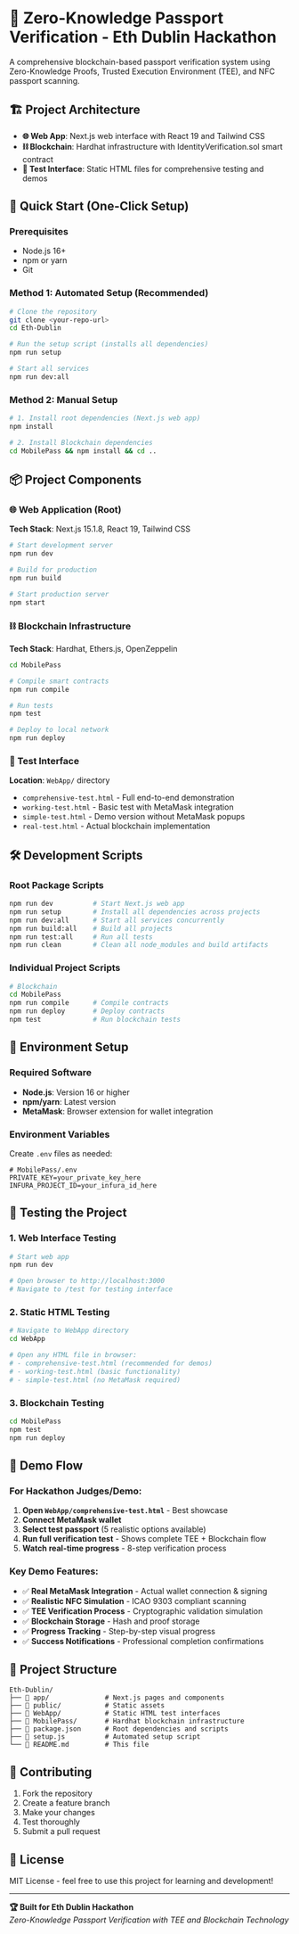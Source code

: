# 🛂 Zero-Knowledge Passport Verification - Eth Dublin Hackathon

A comprehensive blockchain-based passport verification system using Zero-Knowledge Proofs, Trusted Execution Environment (TEE), and NFC passport scanning.

## 🏗️ Project Architecture

- **🌐 Web App**: Next.js web interface with React 19 and Tailwind CSS
- **⛓️ Blockchain**: Hardhat infrastructure with IdentityVerification.sol smart contract
- **🧪 Test Interface**: Static HTML files for comprehensive testing and demos

## 🚀 Quick Start (One-Click Setup)

### Prerequisites
- Node.js 16+ 
- npm or yarn
- Git

### Method 1: Automated Setup (Recommended)
```bash
# Clone the repository
git clone <your-repo-url>
cd Eth-Dublin

# Run the setup script (installs all dependencies)
npm run setup

# Start all services
npm run dev:all
```

### Method 2: Manual Setup
```bash
# 1. Install root dependencies (Next.js web app)
npm install

# 2. Install Blockchain dependencies  
cd MobilePass && npm install && cd ..
```

## 📦 Project Components

### 🌐 Web Application (Root)
**Tech Stack**: Next.js 15.1.8, React 19, Tailwind CSS
```bash
# Start development server
npm run dev

# Build for production
npm run build

# Start production server
npm start
```

### ⛓️ Blockchain Infrastructure
**Tech Stack**: Hardhat, Ethers.js, OpenZeppelin
```bash
cd MobilePass

# Compile smart contracts
npm run compile

# Run tests
npm test

# Deploy to local network
npm run deploy
```

### 🧪 Test Interface
**Location**: `WebApp/` directory
- `comprehensive-test.html` - Full end-to-end demonstration
- `working-test.html` - Basic test with MetaMask integration
- `simple-test.html` - Demo version without MetaMask popups
- `real-test.html` - Actual blockchain implementation

## 🛠️ Development Scripts

### Root Package Scripts
```bash
npm run dev          # Start Next.js web app
npm run setup        # Install all dependencies across projects
npm run dev:all      # Start all services concurrently
npm run build:all    # Build all projects
npm run test:all     # Run all tests
npm run clean        # Clean all node_modules and build artifacts
```

### Individual Project Scripts
```bash
# Blockchain
cd MobilePass  
npm run compile      # Compile contracts
npm run deploy       # Deploy contracts
npm test             # Run blockchain tests
```

## 🔧 Environment Setup

### Required Software
- **Node.js**: Version 16 or higher
- **npm/yarn**: Latest version
- **MetaMask**: Browser extension for wallet integration

### Environment Variables
Create `.env` files as needed:

```env
# MobilePass/.env
PRIVATE_KEY=your_private_key_here
INFURA_PROJECT_ID=your_infura_id_here
```

## 🧪 Testing the Project

### 1. Web Interface Testing
```bash
# Start web app
npm run dev

# Open browser to http://localhost:3000
# Navigate to /test for testing interface
```

### 2. Static HTML Testing
```bash
# Navigate to WebApp directory
cd WebApp

# Open any HTML file in browser:
# - comprehensive-test.html (recommended for demos)
# - working-test.html (basic functionality)
# - simple-test.html (no MetaMask required)
```

### 3. Blockchain Testing
```bash
cd MobilePass
npm test
npm run deploy
```

## 🚀 Demo Flow

### For Hackathon Judges/Demo:
1. **Open `WebApp/comprehensive-test.html`** - Best showcase
2. **Connect MetaMask wallet**
3. **Select test passport** (5 realistic options available)
4. **Run full verification test** - Shows complete TEE + Blockchain flow
5. **Watch real-time progress** - 8-step verification process

### Key Demo Features:
- ✅ **Real MetaMask Integration** - Actual wallet connection & signing
- ✅ **Realistic NFC Simulation** - ICAO 9303 compliant scanning
- ✅ **TEE Verification Process** - Cryptographic validation simulation  
- ✅ **Blockchain Storage** - Hash and proof storage
- ✅ **Progress Tracking** - Step-by-step visual progress
- ✅ **Success Notifications** - Professional completion confirmations

## 📁 Project Structure
```
Eth-Dublin/
├── 📁 app/              # Next.js pages and components
├── 📁 public/           # Static assets
├── 📁 WebApp/           # Static HTML test interfaces
├── 📁 MobilePass/       # Hardhat blockchain infrastructure
├── 📄 package.json      # Root dependencies and scripts
├── 📄 setup.js          # Automated setup script
└── 📄 README.md         # This file
```

## 🤝 Contributing

1. Fork the repository
2. Create a feature branch
3. Make your changes  
4. Test thoroughly
5. Submit a pull request

## 📄 License

MIT License - feel free to use this project for learning and development!

---

**🏆 Built for Eth Dublin Hackathon**  
*Zero-Knowledge Passport Verification with TEE and Blockchain Technology*
